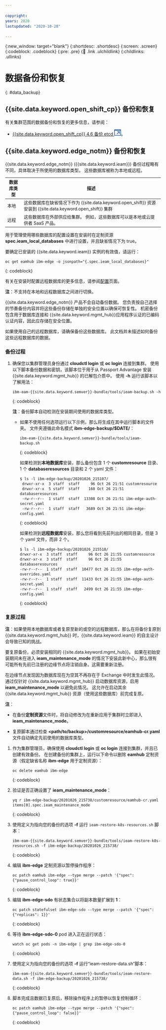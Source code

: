 ```yaml
---

copyright:
years: 2020
lastupdated: "2020-10-28"

---
```


{:new_window: target="blank"}
{:shortdesc: .shortdesc}
{:screen: .screen}
{:codeblock: .codeblock}
{:pre: .pre}
{:child: .link .ulchildlink}
{:childlinks: .ullinks}

# 数据备份和恢复
{: #data_backup}

## {{site.data.keyword.open_shift_cp}} 备份和恢复

有关集群范围的数据备份和恢复的更多信息，请参阅：

* [{{site.data.keyword.open_shift_cp}} 4.6 备份 etcd ![在新选项卡中打开](../images/icons/launch-glyph.svg "在新选项卡中打开")](https://docs.openshift.com/container-platform/4.6/backup_and_restore/backing-up-etcd.html)。

## {{site.data.keyword.edge_notm}} 备份和恢复

{{site.data.keyword.edge_notm}} ({{site.data.keyword.ieam}}) 备份过程略有不同，具体取决于所使用的数据库类型。 这些数据库被称为本地或远程。

|数据库类型|描述|
|-------------|-----------|
|本地|这些数据库在缺省情况下作为 {{site.data.keyword.open_shift}} 资源安装到 {{site.data.keyword.open_shift}} 集群|
|远程|这些数据库在外部供应给集群。 例如，这些数据库可以是本地或云提供者 SaaS 产品。|

用于管理使用哪些数据库的配置设置在安装时在定制资源 **spec.ieam\_local\_databases** 中进行设置，并且缺省情况下为 true。

要确定已安装的 {{site.data.keyword.ieam}} 实例的有效值，请运行：

```
oc get eamhub ibm-edge -o jsonpath="{.spec.ieam_local_databases}"
```
{: codeblock}

有关在安装时配置远程数据库的更多信息，请参阅[配置](../hub/configuration.md)页面。

**注**：不支持在本地和远程数据库之间进行切换。

{{site.data.keyword.edge_notm}} 产品不会自动备份数据。 您负责按自己选择的节奏备份内容并将这些备份存储在单独的安全位置以确保可恢复性。 机密备份包含用于数据库连接和 {{site.data.keyword.mgmt_hub}}应用程序认证的已编码认证内容，因此应存储在安全位置。

如果使用自己的远程数据库，请确保备份这些数据库。 此文档并未描述如何备份这些远程数据库的数据。

### 备份过程

1. 确保您以集群管理员身份通过 **cloudctl login** 或 **oc login** 连接到集群。 使用以下脚本备份数据和密钥，该脚本位于用于从 Passport Advantage 安装 {{site.data.keyword.mgmt_hub}} 的已解包介质中。 使用 **-h** 运行该脚本以了解用法：

   ```
   ibm-eam-{{site.data.keyword.semver}}-bundle/tools/ieam-backup.sh -h
   ```
   {: codeblock}
   
   **注**：备份脚本自动检测在安装期间使用的数据库类型。

   * 如果不使用任何选项运行以下示例，那么将生成在其中运行脚本的文件夹。 文件夹遵循此命名模式 **ibm-edge-backup/$DATE/**：

     ```
     ibm-eam-{{site.data.keyword.semver}}-bundle/tools/ieam-backup.sh
     ```
     {: codeblock}
     
     如果检测到**本地数据库**安装，那么备份包含 1 个 **customresource** 目录、1 个 **databaseresources** 目录和 2 个 yaml 文件：

     ```
     $ ls -l ibm-edge-backup/20201026_215107/
  	  drwxr-xr-x  3 staff  staff     96 Oct 26 21:51 customresource
	  drwxr-xr-x  5 staff  staff    160 Oct 26 21:51 databaseresources
	  -rw-r--r--  1 staff  staff  13308 Oct 26 21:51 ibm-edge-auth-secret.yaml
	  -rw-r--r--  1 staff  staff   3689 Oct 26 21:51 ibm-edge-config.yaml
     ```
     {: codeblock}
     
	  如果检测到**远程数据库**安装，那么您将看到先前列出的相同目录，但是 3 个 yaml 文件，而非 2 个。
	  
	  ```
     $ ls -l ibm-edge-backup/20201026_215518/
	  drwxr-xr-x  3 staff  staff     96 Oct 26 21:55 customresource
	  drwxr-xr-x  3 staff  staff     96 Oct 26 21:55 databaseresources
	  -rw-r--r--  1 staff  staff  10477 Oct 26 21:55 ibm-edge-auth-overrides.yaml
	  -rw-r--r--  1 staff  staff  11433 Oct 26 21:55 ibm-edge-auth-secret.yaml
	  -rw-r--r--  1 staff  staff   2499 Oct 26 21:55 ibm-edge-config.yaml
     ```
     {: codeblock}

### 复原过程

**注**：如果使用本地数据库或者复原至新的或空的远程数据库，那么在将备份复原到 {{site.data.keyword.mgmt_hub}} 时，{{site.data.keyword.ieam}} 的自主设计会导致已知的挑战。

要复原备份，必须安装相同的 {{site.data.keyword.mgmt_hub}}。 如果在初始安装期间未在进入 **ieam\_maintenance\_mode** 的情况下安装此新中心，那么很有可能所有先前已注册的边缘节点将注销自身。这需要重新注册。

在边缘节点发现因为数据库现在为空其不再存在于 Exchange 中时发生此情况。 通过仅针对 {{site.data.keyword.mgmt_hub}} 启动数据库资源，启用 **ieam\_maintenance\_mode** 以避免此情况。 这允许在启动其余 {{site.data.keyword.mgmt_hub}} 资源（使用这些数据库）前完成复原。

**注**： 

* 在备份**定制资源**文件时，将自动修改为在重新应用于集群时立即进入 **ieam\_maintenance\_mode**。

* 复原脚本通过检查 **\<path/to/backup\>/customresource/eamhub-cr.yaml** 文件自动确定先前使用的数据库类型。

1. 作为集群管理员，确保使用 **cloudctl login** 或 **oc login** 连接到集群，并且已创建有效备份。 在创建备份的集群上，运行以下命令以删除 **eamhub** 定制资源（假定缺省名称 **ibm-edge** 用于定制资源）：
	```
	oc delete eamhub ibm-edge
	```
	{: codeblock}

2. 验证是否正确设置了 **ieam\_maintenance\_mode**：
	```
	yq r ibm-edge-backup/20201026_215738/customresource/eamhub-cr.yaml items[0].spec.ieam_maintenance_mode
	```
	{: codeblock}
	

3. 使用定义为指向您的备份的选项 **-f** 运行 `ieam-restore-k8s-resources.sh` 脚本：
	```
	ibm-eam-{{site.data.keyword.semver}}-bundle/tools/ieam-restore-k8s-resources.sh -f ibm-edge-backup/20201026_215738/
	```
	{: codeblock}
	
4. 编辑 **ibm-edge** 定制资源以暂停操作程序：
	```
	oc patch eamhub ibm-edge --type merge --patch '{"spec":{"pause_control_loop": true}}'
	```
	{: codeblock}

5. 编辑 **ibm-edge-sdo** 有状态集合以将副本数量扩展到 **1**：
	```
	oc patch statefulset ibm-edge-sdo --type merge --patch '{"spec":{"replicas": 1}}'
	```
	{: codeblock}

6. 等待 **ibm-edge-sdo-0** pod 进入正在运行状态：
	```
   	watch oc get pods -n ibm-edge | grep ibm-edge-sdo-0
   	```
	{: codeblock}

7. 使用定义为指向您的备份的选项 **-f** 运行“ieam-restore-data.sh”脚本：
	```
	ibm-eam-{{site.data.keyword.semver}}-bundle/tools/ieam-restore-data.sh -f ibm-edge-backup/20201026_215738/
	```
	{: codeblock}
	
8. 脚本完成且数据已复原后，移除操作程序上的暂停以恢复控制循环：
	```
	oc patch eamhub ibm-edge --type merge --patch '{"spec":{"pause_control_loop": false}}'
	```
	{: codeblock}


